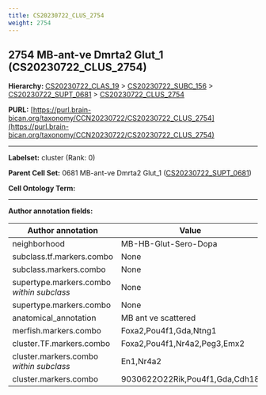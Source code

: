 ```yaml
---
title: CS20230722_CLUS_2754
weight: 2754
---
```

## 2754 MB-ant-ve Dmrta2 Glut_1 (CS20230722_CLUS_2754)
<b>Hierarchy: </b>
[CS20230722_CLAS_19](../CS20230722_CLAS_19) >
[CS20230722_SUBC_156](../CS20230722_SUBC_156) >
[CS20230722_SUPT_0681](../CS20230722_SUPT_0681) >
[CS20230722_CLUS_2754](../CS20230722_CLUS_2754)

**PURL:** [https://purl.brain-bican.org/taxonomy/CCN20230722/CS20230722_CLUS_2754](https://purl.brain-bican.org/taxonomy/CCN20230722/CS20230722_CLUS_2754)

---


**Labelset:** cluster (Rank: 0)

**Parent Cell Set:** 0681 MB-ant-ve Dmrta2 Glut_1 ([CS20230722_SUPT_0681](../CS20230722_SUPT_0681))



**Cell Ontology Term:** 

[MARKER GENES.]: #


---

[TRANSFERRED ANNOTATIONS.]: #


[AUTHOR ANNOTATION FIELDS.]: #


**Author annotation fields:**

| Author annotation | Value |
|-------------------|-------|
|neighborhood|MB-HB-Glut-Sero-Dopa|
|subclass.tf.markers.combo|None|
|subclass.markers.combo|None|
|supertype.markers.combo _within subclass_|None|
|supertype.markers.combo|None|
|anatomical_annotation|MB ant ve scattered|
|merfish.markers.combo|Foxa2,Pou4f1,Gda,Ntng1|
|cluster.TF.markers.combo|Foxa2,Pou4f1,Nr4a2,Peg3,Emx2|
|cluster.markers.combo _within subclass_|En1,Nr4a2|
|cluster.markers.combo|9030622O22Rik,Pou4f1,Gda,Cdh18|
